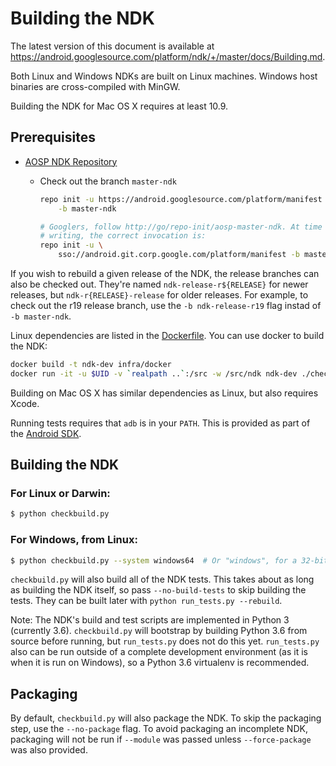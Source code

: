 # Building the NDK

The latest version of this document is available at
https://android.googlesource.com/platform/ndk/+/master/docs/Building.md.

Both Linux and Windows NDKs are built on Linux machines. Windows host binaries
are cross-compiled with MinGW.

Building the NDK for Mac OS X requires at least 10.9.

## Prerequisites

* [AOSP NDK Repository](http://source.android.com/source/downloading.html)
    * Check out the branch `master-ndk`

        ```bash
        repo init -u https://android.googlesource.com/platform/manifest \
            -b master-ndk

        # Googlers, follow http://go/repo-init/aosp-master-ndk. At time of
        # writing, the correct invocation is:
        repo init -u \
            sso://android.git.corp.google.com/platform/manifest -b master-ndk
        ```

If you wish to rebuild a given release of the NDK, the release branches can also
be checked out. They're named `ndk-release-r${RELEASE}` for newer releases, but
`ndk-r{RELEASE}-release` for older releases. For example, to check out the r19
release branch, use the `-b ndk-release-r19` flag instad of `-b master-ndk`.

Linux dependencies are listed in the [Dockerfile]. You can use docker to build
the NDK:

```bash
docker build -t ndk-dev infra/docker
docker run -it -u $UID -v `realpath ..`:/src -w /src/ndk ndk-dev ./checkbuild.py
```

Building on Mac OS X has similar dependencies as Linux, but also requires Xcode.

Running tests requires that `adb` is in your `PATH`. This is provided as part of
the [Android SDK].

[Dockerfile]: ../infra/docker/Dockerfile
[Android SDK]: https://developer.android.com/studio/index.html#downloads

## Building the NDK

### For Linux or Darwin:

```bash
$ python checkbuild.py
```

### For Windows, from Linux:

```bash
$ python checkbuild.py --system windows64  # Or "windows", for a 32-bit host.
```

`checkbuild.py` will also build all of the NDK tests. This takes about as long
as building the NDK itself, so pass `--no-build-tests` to skip building the
tests. They can be built later with `python run_tests.py --rebuild`.

Note: The NDK's build and test scripts are implemented in Python 3 (currently
3.6). `checkbuild.py` will bootstrap by building Python 3.6 from source before
running, but `run_tests.py` does not do this yet. `run_tests.py` also can be run
outside of a complete development environment (as it is when it is run on
Windows), so a Python 3.6 virtualenv is recommended.

## Packaging

By default, `checkbuild.py` will also package the NDK. To skip the packaging
step, use the `--no-package` flag. To avoid packaging an incomplete NDK,
packaging will not be run if `--module` was passed unless `--force-package` was
also provided.
